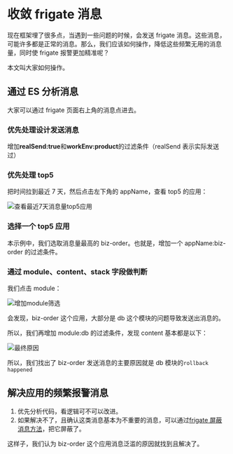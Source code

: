# 收敛 frigate 消息

现在框架埋了很多点，当遇到一些问题的时候，会发送 frigate 消息。这些消息，可能许多都是正常的消息。那么，我们应该如何操作，降低这些频繁无用的消息量，同时使 frigate 报警更加精准呢？

本文叫大家如何操作。

## 通过 ES 分析消息

大家可以通过 frigate 页面右上角的消息点进去。

### 优先处理设计发送消息

增加**realSend:true**和**workEnv:product**的过滤条件（realSend 表示实际发送过）

### 优先处理 top5

把时间拉到最近 7 天，然后点击左下角的 appName，查看 top5 的应用：

![查看最近7天消息量top5应用](../../assets/images/skill/frigate-message-1.png)

### 选择一个 top5 应用

本示例中，我们选取消息量最高的 biz-order。也就是，增加一个 appName:biz-order 的过滤条件。

### 通过 module、content、stack 字段做判断

我们点击 module：

![增加module筛选](../../assets/images/skill/frigate-message-2.png)

会发现，biz-order 这个应用，大部分是 db 这个模块的问题导致发送出消息的。

所以，我们再增加 module:db 的过滤条件，发现 content 基本都是以下：

![最终原因](../../assets/images/skill/frigate-message-3.png)

所以，我们找出了 biz-order 发送消息的主要原因就是 db 模块的`rollback happened`

## 解决应用的频繁报警消息

1. 优先分析代码，看逻辑可不可以改进。
2. 如果解决不了，且确认这类消息基本为不重要的消息，可以通过[frigate 屏蔽消息方法](https://java.guide.wuxingdev.cn/grus/grus-frigate-message.html#%E5%B1%8F%E8%94%BD%E6%B6%88%E6%81%AF)，把它屏蔽了。

这样子，我们认为 biz-order 这个应用消息泛滥的原因就找到且解决了。
